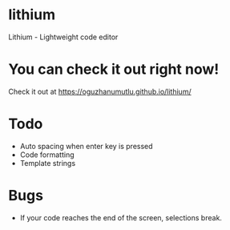 # lithium

Lithium - Lightweight code editor

# You can check it out right now!

Check it out at https://oguzhanumutlu.github.io/lithium/

# Todo

- Auto spacing when enter key is pressed
- Code formatting
- Template strings

# Bugs

- If your code reaches the end of the screen, selections break.